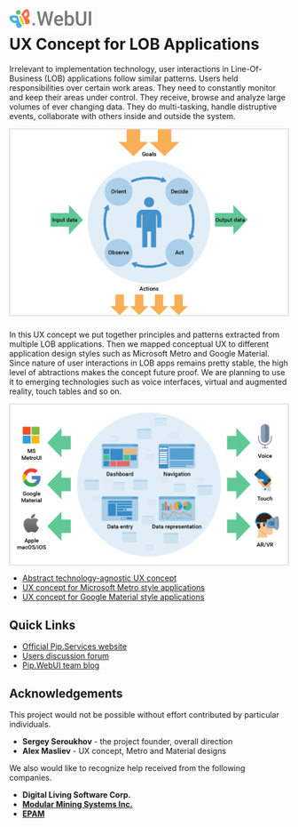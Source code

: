 # <img src="https://github.com/pip-webui/pip-webui-ux/blob/master/assets/Logo.png" alt="Pip.WebUI Logo" style="max-width:30%"> <br/> UX Concept for LOB Applications

Irrelevant to implementation technology, user interactions in Line-Of-Business (LOB) applications 
follow similar patterns. Users held responsibilities over certain work areas. They need to constantly monitor 
and keep their areas under control. They receive, browse and analyze large volumes of ever changing data.
They do multi-tasking, handle distruptive events, collaborate with others inside and outside the system.

<div style="border: 1px solid #ccc; margin-bottom: 25px;">
  <img src="https://github.com/pip-webui/pip-webui-ux/blob/master/assets/WebUI-UX-1.png" alt="Process Overview" style="display:block;">
</div>

In this UX concept we put together principles and patterns extracted from multiple LOB applications. 
Then we mapped conceptual UX to different application design styles such as Microsoft Metro and Google Material.
Since nature of user interactions in LOB apps remains pretty stable, the high level of abtractions makes 
the concept future proof. We are planning to use it to emerging technologies such as voice interfaces,
virtual and augmented reality, touch tables and so on.

<div style="border: 1px solid #ccc">
  <img src="https://github.com/pip-webui/pip-webui-ux/blob/master/assets/WebUI-UX-2.png" alt="Concept Mapping" style="display:block;">
</div>

- [Abstract technology-agnostic UX concept](https://github.com/pip-webui/pip-webui-ux/blob/master/abstract/AbstractUXConcept.md)
- [UX concept for Microsoft Metro style applications](https://github.com/pip-webui/pip-webui-ux/blob/master/metro/MetroUXConcept.md)
- [UX concept for Google Material style applications](https://github.com/pip-webui/pip-webui-ux/blob/master/material/MaterialUXConcept.md)

## Quick Links

- [Official Pip.Services website](http://www.pipwebui.org)
- [Users discussion forum]()
- [Pip.WebUI team blog]()

## Acknowledgements

This project would not be possible without effort contributed by particular individuals.

- **Sergey Seroukhov** - the project founder, overall direction
- **Alex Masliev** - UX concept, Metro and Material designs

We also would like to recognize help received from the following companies.

- **Digital Living Software Corp.**
- [**Modular Mining Systems Inc.**](http://www.mmsi.com)
- [**EPAM**](http://www.epam.com)